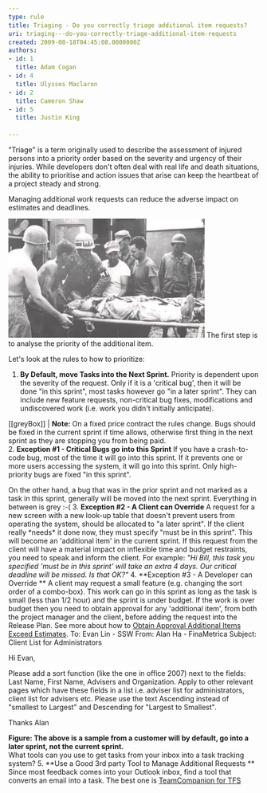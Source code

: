 ```yaml
---
type: rule
title: Triaging - Do you correctly triage additional item requests?
uri: triaging---do-you-correctly-triage-additional-item-requests
created: 2009-08-18T04:45:08.0000000Z
authors:
- id: 1
  title: Adam Cogan
- id: 4
  title: Ulysses Maclaren
- id: 2
  title: Cameron Shaw
- id: 5
  title: Justin King

---
```


"Triage" is a term originally used to describe the assessment of injured persons into a priority order based on the severity and urgency of their injuries. While developers don't often deal with real life and death situations, the ability to prioritise and action issues that arise can keep the heartbeat of a project steady and strong.
 
Managing additional work requests can reduce the adverse impact on estimates and deadlines.

![Only if it's life and death does it get added "in this sprint"](SuccessfulProjects_Triage.jpg)
The first step is to analyse the priority of the additional item.



Let's look at the rules to how to prioritize:

1. **By Default, move Tasks into the Next Sprint.** 
Priority is dependent upon the severity of the request. Only if it is a 'critical bug', then it will be done "in this sprint", most tasks however go "in a later sprint". They can include new feature requests, non-critical bug fixes, modifications and undiscovered work (i.e. work you didn't initially anticipate).  

[[greyBox]]
|   **Note:** On a fixed price contract the rules change. Bugs should be fixed in the current sprint if time allows, otherwise first thing in the next sprint as they are stopping you from being paid.  
2. **Exception #1 - Critical Bugs go into this Sprint** 
If you have a crash-to-code bug, most of the time it will go into this sprint. If it prevents one or more users accessing the system, it will  go into this sprint. Only high-priority bugs are fixed "in this sprint".

On the other hand, a bug that was in the prior sprint and not marked as a task in this sprint, generally will be moved into the next sprint. Everything in between is grey :-(
3. **Exception #2 - A Client can Override** 
A request for a new screen with a new look-up table that doesn't prevent users from operating the system, should be allocated to "a later sprint". 
If the client really \*needs\* it done now, they must specify "must be in this sprint". This will become an 'additional item' in the current sprint. If this request from the client will have a material impact on inflexible time and budget restraints, you need to speak and inform the client. 
For example:
*"Hi Bill, this task you specified 'must be in this sprint' will take an extra 4 days. Our critical deadline will be missed. Is that OK?"*
4. **Exception #3 - A Developer can Override
** A client may request a small feature (e.g. changing the sort order of a combo-box). This work can go in this sprint as long as the task is small (less than 1/2 hour) and the sprint is under budget. 
If the work is over budget then you need to obtain approval for any 'additional item', from both the project manager and the client, before adding the request into the Release Plan. See more about how to [Obtain Approval Additional Items Exceed Estimates](/_layouts/15/FIXUPREDIRECT.ASPX?WebId=3dfc0e07-e23a-4cbb-aac2-e778b71166a2&TermSetId=07da3ddf-0924-4cd2-a6d4-a4809ae20160&TermId=1a59fed4-fb4b-4f47-bee8-acc65c0c4833). 
To: Evan Lin - SSW
From: Alan Ha - FinaMetrica 
Subject: Client List for Administrators

Hi Evan,

Please add a sort function (like the one in office 2007) next to the fields: Last Name, First Name, Advisers and Organization. Apply to other relevant pages which have these fields in a list 
i.e. adviser list for administrators, client list for advisers etc. 
Please use the text Ascending instead of "smallest to Largest" and Descending for "Largest to Smallest".

Thanks Alan

 **Figure: The above is a sample from a customer will by default, go into a later sprint, not the current sprint.** <br>What tools can you use to get tasks from your inbox into a task tracking system?
5. **Use a Good 3rd party Tool to Manage Additional Requests
**     Since most feedback comes into your Outlook inbox, find a tool that converts an email into a task. The best one is [TeamCompanion for TFS](http://www.ssw.com.au/ssw/Standards/DeveloperGeneral/TFS.aspx)
